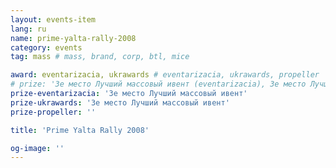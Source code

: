 ```yaml
---
layout: events-item
lang: ru
name: prime-yalta-rally-2008
category: events
tag: mass # mass, brand, corp, btl, mice

award: eventarizacia, ukrawards # eventarizacia, ukrawards, propeller
# prize: '3е место Лучший массовый ивент (eventarizacia), 3е место Лучший массовый ивент (ukrawards)'
prize-eventarizacia: '3е место Лучший массовый ивент'
prize-ukrawards: '3е место Лучший массовый ивент'
prize-propeller: ''

title: 'Prime Yalta Rally 2008'

og-image: ''
---
```

